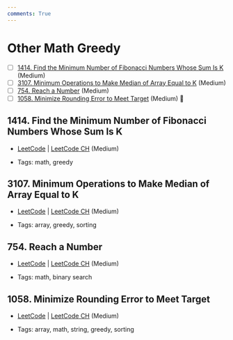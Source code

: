 ```yaml
---
comments: True
---
```


# Other Math Greedy

- [ ] [1414. Find the Minimum Number of Fibonacci Numbers Whose Sum Is K](https://leetcode.cn/problems/find-the-minimum-number-of-fibonacci-numbers-whose-sum-is-k/) (Medium)
- [ ] [3107. Minimum Operations to Make Median of Array Equal to K](https://leetcode.cn/problems/minimum-operations-to-make-median-of-array-equal-to-k/) (Medium)
- [ ] [754. Reach a Number](https://leetcode.cn/problems/reach-a-number/) (Medium)
- [ ] [1058. Minimize Rounding Error to Meet Target](https://leetcode.cn/problems/minimize-rounding-error-to-meet-target/) (Medium) 👑

## 1414. Find the Minimum Number of Fibonacci Numbers Whose Sum Is K

-   [LeetCode](https://leetcode.com/problems/find-the-minimum-number-of-fibonacci-numbers-whose-sum-is-k/) | [LeetCode CH](https://leetcode.cn/problems/find-the-minimum-number-of-fibonacci-numbers-whose-sum-is-k/) (Medium)

-   Tags: math, greedy

## 3107. Minimum Operations to Make Median of Array Equal to K

-   [LeetCode](https://leetcode.com/problems/minimum-operations-to-make-median-of-array-equal-to-k/) | [LeetCode CH](https://leetcode.cn/problems/minimum-operations-to-make-median-of-array-equal-to-k/) (Medium)

-   Tags: array, greedy, sorting

## 754. Reach a Number

-   [LeetCode](https://leetcode.com/problems/reach-a-number/) | [LeetCode CH](https://leetcode.cn/problems/reach-a-number/) (Medium)

-   Tags: math, binary search

## 1058. Minimize Rounding Error to Meet Target

-   [LeetCode](https://leetcode.com/problems/minimize-rounding-error-to-meet-target/) | [LeetCode CH](https://leetcode.cn/problems/minimize-rounding-error-to-meet-target/) (Medium)

-   Tags: array, math, string, greedy, sorting
